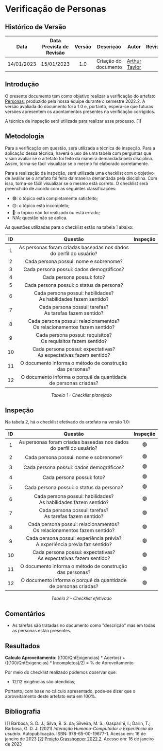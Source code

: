 # Verificação de Personas
## <a>Histórico de Versão</a>
|    Data    | Data Prevista de Revisão | Versão |      Descrição       |                 Autor                 |                  Revisor                   |
| :--------: | :----------------------: | :----: | :------------------: | :-----------------------------------: | :----------------------------------------: |
| 14/01/2023 |        15/01/2023        |  1.0   | Criação do documento | [Arthur Taylor](https://github.com/Eruel6) |  |

## <a>Introdução</a>
O presente documento tem como objetivo realizar a verificação do artefato [Personas](https://github.com/Requisitos-de-Software/2022.2-MEI/blob/main/docs/Elicitacao/personas.md), produzido pela nossa equipe durante o semestre 2022.2. A versão avaliada do documento foi a 1.0 e, portanto, espera-se que futuras versões apresentem os apontamentos presentes na verificação corrigidos.

A técnica de inspeção será utilizada para realizar esse processo. [1]

## <a>Metodologia</a>
Para a verificação em questão, será utilizada a técnica de inspeção. Para a aplicação dessa técnica, haverá o uso de uma tabela com perguntas que visam avaliar se o artefato foi feito da maneira demandada pela disciplina. Assim, torna-se fácil visualizar se o mesmo foi elaborado corretamente.

Para a realização da inspeção, será utilizada uma checklist com o objetivo de avaliar se o artefato foi feito da maneira demandada pela disciplina. Com isso, torna-se fácil visualizar se o mesmo está correto. O checklist será preenchido de acordo com as seguintes classificações:

* 🟢: o tópico está completamente satisfeito;
* 🟡: o tópico está incompleto;
* 🔴: o tópico não foi realizado ou está errado;
* N/A: questão não se aplica.

As questões utilizadas para o checklist estão na tabela 1 abaixo:

<center>

  
| ID | Questão | Inspeção | 
| :--: | :-------: | :------: |
| 1 | As personas foram criadas baseadas nos dados do perfil do usuário? |  | 
| 2 | Cada persona possui: nome e sobrenome? |  |  
| 3 | Cada persona possui: dados demográficos? |  |  
| 4 | Cada persona possui: foto? | |  
| 5 | Cada persona possui: o status da persona?|  |  
| 6 | Cada persona possui: habilidades?<br>As habilidades fazem sentido? |  |  
| 7 | Cada persona possui: tarefas?<br>As tarefas fazem sentido? |  |  
| 8 | Cada persona possui: relacionamentos?<br>Os relacionamentos fazem sentido? |  |  
| 9 | Cada persona possui: requisitos?<br>Os requisitos fazem sentido? |  | 
| 10 | Cada persona possui: expectativas?<br>As expectativas fazem sentido? | |
| 11 | O documento informa o método de construção das personas? |  | 
| 12 | O documento informa o porquê da quantidade de personas criadas? |  | 
  
*Tabela 1 - Checklist planejado*

</center>

## <a>Inspeção</a>

Na tabela 2, há o checklist efetivado do artefato na versão 1.0:

<center>

| ID | Questão | Inspeção | 
| :--: | :-------: | :------: |
| 1 | As personas foram criadas baseadas nos dados do perfil do usuário? | 🟢 | 
| 2 | Cada persona possui: nome e sobrenome? |🟢 |  
| 3 | Cada persona possui: dados demográficos? |🟢 |  
| 4 | Cada persona possui: foto? |🟢 |  
| 5 | Cada persona possui: o status da persona?| 🟢 |  
| 6 | Cada persona possui: habilidades?<br>As habilidades fazem sentido? | 🟢 |  
| 7 | Cada persona possui: tarefas?<br>As tarefas fazem sentido? | 🟢 |  
| 8 | Cada persona possui: relacionamentos?<br>Os relacionamentos fazem sentido? | 🟢 |  
| 9 | Cada persona possui: experiência prévia?<br>A experiência prévia faz sentido? | 🟢 | 
| 10 | Cada persona possui: expectativas?<br>As expectativas fazem sentido? | 🟢|
| 11 | O documento informa o método de construção das personas? | 🟢 | 
| 12 | O documento informa o porquê da quantidade de personas criadas? | 🟢 | 
  
*Tabela 2 - Checklist efetivado*

</center>

## <a>Comentários</a>

* As tarefas são tratadas no documento como "descrição" mas em todas as personas estão presentes.

  
## <a>Resultados</a>
<a>**Calculo Aproveitamento**</a>: ((100/QntExigencias) * Acertos) + (((100/QntExigencias) * Incompletos)/2) = % de Aproveitamento

Por meio do checklist realizado podemos observar que:
  
  * 12/12 exigências são atendidas;

Portanto, com base no cálculo apresentado, pode-se dizer que o aproveitamento deste artefato está em 100%.
  
## <a>Bibliografia</a>

[1] Barbosa, S. D. J.; Silva, B. S. da; Silveira, M. S.; Gasparini, I.; Darin, T.; Barbosa, G. D. J. (2021) _Interação Humano-Computador e Experiência do usuário_. Autopublicação. ISBN: 978-65-00-19677-1. Acesso em: 16 de janeiro de 2023
[2] [Projeto Grasshopper 2022.2](https://github.com/Requisitos-de-Software/2022.2-Grasshopper/blob/main/docs/analise-de-requisitos/verificacao/personas-verificacao.md). Acesso em: 16 de janeiro de 2023
